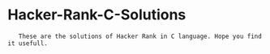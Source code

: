 # Hacker-Rank-C-Solutions
       These are the solutions of Hacker Rank in C language. Hope you find it usefull.
